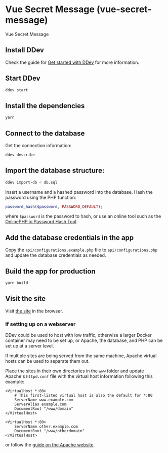 # Vue Secret Message (vue-secret-message)

Vue Secret Message

## Install DDev

Check the guide for [Get started with DDev](https://ddev.com/get-started/) for more information.

## Start DDev

```bash
ddev start
```

## Install the dependencies

```bash
yarn
```

## Connect to the database

Get the connection information:

```bash
ddev describe
```

## Import the database structure:

```bash
ddev import-db < db.sql
```

Insert a username and a hashed password into the database.
Hash the password using the PHP function:

```php
password_hash($password, PASSWORD_DEFAULT);
```

where `$password` is the password to hash, or use an online tool such as the [OnlinePHP.io Password Hash Tool](https://onlinephp.io/password-hash).

## Add the database credentials in the app

Copy the `api/configurations.example.php` file to `api/configurations.php` and update the database credentials as needed.

## Build the app for production

```bash
yarn build
```

## Visit the site

Visit [the site](https://vue-secret-message.ddev.site/#/) in the browser.

### If setting up on a webserver

DDev could be used to host with low traffic, otherwise a larger Docker container may need to be set up, or Apache, the database, and PHP can be set up at a server level.

If multiple sites are being served from the same machine, Apache virtual hosts can be used to separate them out.

Place the sites in their own directories in the `www` folder and update Apache's `httpd.conf` file with the virtual host information following this example:

```apacheconf
<VirtualHost *:80>
    # This first-listed virtual host is also the default for *:80
    ServerName www.example.com
    ServerAlias example.com
    DocumentRoot "/www/domain"
</VirtualHost>

<VirtualHost *:80>
    ServerName other.example.com
    DocumentRoot "/www/otherdomain"
</VirtualHost>
```

or follow the [guide on the Apache website](https://httpd.apache.org/docs/2.4/vhosts/name-based.html).
